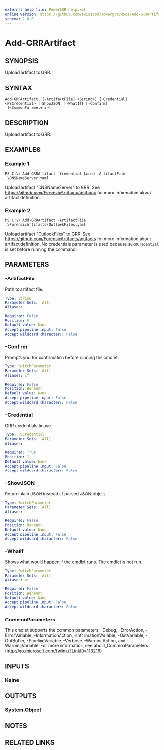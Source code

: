 ```yaml
---
external help file: PowerGRR-help.xml
online version: https://github.com/swisscom/powergrr/docs/Add-GRRArtifact.md
schema: 2.0.0
---
```


# Add-GRRArtifact

## SYNOPSIS
Upload artifact to GRR.

## SYNTAX

```
Add-GRRArtifact [[-ArtifactFile] <String>] [-Credential] <PSCredential> [-ShowJSON] [-WhatIf] [-Confirm]
 [<CommonParameters>]
```

## DESCRIPTION
Upload artifact to GRR.

## EXAMPLES

### Example 1
```
PS C:\> Add-GRRArtifact -Credential $cred -ArtifactFile .\DNSNameServer.yaml
```

Upload artifact "DNSNameServer" to GRR. See https://github.com/ForensicArtifacts/artifacts for more
information about artifact definition.

### Example 2
```
PS C:\> Add-GRRArtifact -ArtifactFile .\ForensicArtifacts\OutlookFiles.yaml
```

Upload artifact "OutlookFiles" to GRR. See https://github.com/ForensicArtifacts/artifacts for more
information about artifact definition. No credentials parameter is used
because `$GRRCredential` is set before running the command.


## PARAMETERS

### -ArtifactFile
Path to artifact file.

```yaml
Type: String
Parameter Sets: (All)
Aliases: 

Required: False
Position: 0
Default value: None
Accept pipeline input: False
Accept wildcard characters: False
```

### -Confirm
Prompts you for confirmation before running the cmdlet.

```yaml
Type: SwitchParameter
Parameter Sets: (All)
Aliases: cf

Required: False
Position: Benannt
Default value: None
Accept pipeline input: False
Accept wildcard characters: False
```

### -Credential
GRR credentials to use.

```yaml
Type: PSCredential
Parameter Sets: (All)
Aliases: 

Required: True
Position: 1
Default value: None
Accept pipeline input: False
Accept wildcard characters: False
```

### -ShowJSON
Return plain JSON instead of parsed JSON object.

```yaml
Type: SwitchParameter
Parameter Sets: (All)
Aliases: 

Required: False
Position: Benannt
Default value: None
Accept pipeline input: False
Accept wildcard characters: False
```

### -WhatIf
Shows what would happen if the cmdlet runs.
The cmdlet is not run.

```yaml
Type: SwitchParameter
Parameter Sets: (All)
Aliases: wi

Required: False
Position: Benannt
Default value: None
Accept pipeline input: False
Accept wildcard characters: False
```

### CommonParameters
This cmdlet supports the common parameters: -Debug, -ErrorAction, -ErrorVariable, -InformationAction, -InformationVariable, -OutVariable, -OutBuffer, -PipelineVariable, -Verbose, -WarningAction, and -WarningVariable. For more information, see about_CommonParameters (http://go.microsoft.com/fwlink/?LinkID=113216).

## INPUTS

### Keine

## OUTPUTS

### System.Object

## NOTES

## RELATED LINKS

